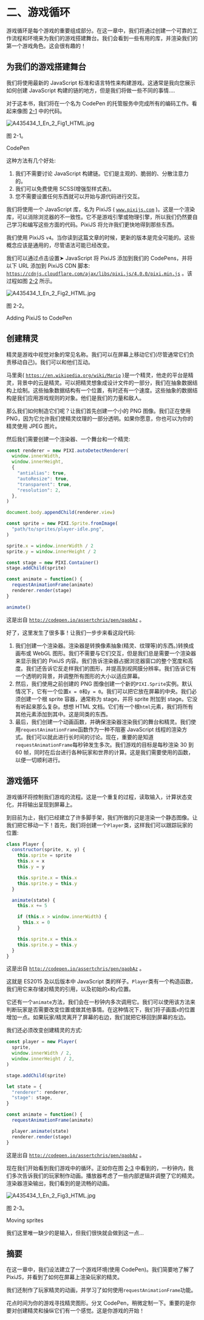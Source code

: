 # 二、游戏循环

游戏循环是每个游戏的重要组成部分。在这一章中，我们将通过创建一个可靠的工作流程和环境来为我们的游戏搭建舞台。我们会看到一些有用的库，并渲染我们的第一个游戏角色。这会很有趣的！

## 为我们的游戏搭建舞台

我们将使用最新的 JavaScript 标准和语言特性来构建游戏。这通常是我向您展示如何创建 JavaScript 构建的链的地方，但是我们将做一些不同的事情....

对于这本书，我们将在一个名为 CodePen 的托管服务中完成所有的编码工作。看起来像图 [2-1](#Fig1) 中的代码。

![A435434_1_En_2_Fig1_HTML.jpg](img/A435434_1_En_2_Fig1_HTML.jpg)

图 2-1。

CodePen

这种方法有几个好处:

1.  我们不需要讨论 JavaScript 构建链。它们是主观的、脆弱的、分散注意力的。
2.  我们可以免费使用 SCSS(增强型样式表)。
3.  您不需要设置任何东西就可以开始与源代码进行交互。

我们将使用一个 JavaScript 库，名为 PixiJS ( [`www.pixijs.com`](http://www.pixijs.com) )。这是一个渲染库，可以消除浏览器的不一致性。它不是游戏引擎或物理引擎，所以我们仍然要自己学习和编写这些方面的代码。PixiJS 将允许我们更快地得到那些东西。

我们使用 PixiJS `v4`。当你读到这篇文章的时候，更新的版本是完全可能的。这些概念应该是通用的，尽管语法可能已经改变。

我们可以通过点击设置➤ JavaScript 将 PixiJS 添加到我们的 CodePens，并将以下 URL 添加到 PixiJS CDN 脚本: [`https://cdnjs.cloudflare.com/ajax/libs/pixi.js/4.0.0/pixi.min.js`](https://cdnjs.cloudflare.com/ajax/libs/pixi.js/4.0.0/pixi.min.js) 。该过程如图 [2-2](#Fig2) 所示。

![A435434_1_En_2_Fig2_HTML.jpg](img/A435434_1_En_2_Fig2_HTML.jpg)

图 2-2。

Adding PixiJS to CodePen

## 创建精灵

精灵是游戏中视觉对象的常见名称。我们可以在屏幕上移动它们(尽管通常它们负责移动自己)。我们可以和他们互动。

马里奥( [`https://en.wikipedia.org/wiki/Mario`](https://en.wikipedia.org/wiki/Mario) )是一个精灵，他走的平台是精灵，背景中的云是精灵。可以把精灵想象成设计文件的一部分，我们在抽象数据结构上绘制。这些抽象数据结构有一个位置，有时还有一个速度。这些抽象的数据结构是我们应用游戏规则的对象。他们是我们的力量和敌人。

那么我们如何制造它们呢？让我们首先创建一个小的 PNG 图像。我们正在使用 PNG，因为它允许我们使精灵纹理的一部分透明。如果你愿意，你也可以为你的精灵使用 JPEG 图片。

然后我们需要创建一个渲染器、一个舞台和一个精灵:

```js
const renderer = new PIXI.autoDetectRenderer(
  window.innerWidth,
  window.innerHeight,
  {
    "antialias": true,
    "autoResize": true,
    "transparent": true,
    "resolution": 2,
  },
)

document.body.appendChild(renderer.view)

const sprite = new PIXI.Sprite.fromImage(
  "path/to/sprites/player-idle.png",
)

sprite.x = window.innerWidth / 2
sprite.y = window.innerHeight / 2

const stage = new PIXI.Container()
stage.addChild(sprite)

const animate = function() {
  requestAnimationFrame(animate)
  renderer.render(stage)
}

animate()

```

这是出自 [`http://codepen.io/assertchris/pen/qaobAz`](http://codepen.io/assertchris/pen/qaobAz) 。

好了，这里发生了很多事！让我们一步步来看这段代码:

1.  我们创建一个渲染器。渲染器是转换像素抽象(精灵、纹理等)的东西。)转换成画布或 WebGL 图形。我们不需要与它们交互，但是我们总是需要一个渲染器来显示我们的 PixiJS 内容。我们告诉渲染器占据浏览器窗口的整个宽度和高度。我们还告诉它反走样我们的图形，并提高到视网膜分辨率。我们告诉它有一个透明的背景，并调整所有图形的大小以适应屏幕。
2.  然后，我们使用之前创建的 PNG 图像创建一个新的`PIXI.Sprite`实例。默认情况下，它有一个位置`x = 0`和`y = 0`。我们可以把它放在屏幕的中央。我们必须创建一个根 sprite 容器，通常称为 stage，并将 sprite 附加到 stage。它没有听起来那么复杂。想想 HTML 文档。它们有一个根`html`元素，我们将所有其他元素添加到其中。这是同类的东西。
3.  最后，我们创建一个动画函数，并确保渲染器渲染我们的舞台和精灵。我们使用`requestAnimationFrame`函数作为一种不阻塞 JavaScript 线程的渲染方式。我们可以就此进行长时间的讨论。现在，重要的是知道`requestAnimationFrame`每秒钟发生多次。我们游戏的目标是每秒渲染 30 到 60 帧，同时在后台进行各种玩家和世界的计算。这是我们需要使用的函数，以便一切顺利进行。

## 游戏循环

游戏循环将控制我们游戏的流程。这是一个重复的过程，读取输入，计算状态变化，并将输出呈现到屏幕上。

到目前为止，我们已经建立了许多脚手架，我们所做的只是渲染一个静态图像。让我们把它移动一下！首先，我们将创建一个`Player`类，这样我们可以跟踪玩家的位置:

```js
class Player {
  constructor(sprite, x, y) {
    this.sprite = sprite
    this.x = x
    this.y = y

    this.sprite.x = this.x
    this.sprite.y = this.y
  }

  animate(state) {
    this.x += 5

    if (this.x > window.innerWidth) {
      this.x = 0
    }

    this.sprite.x = this.x
    this.sprite.y = this.y
  }
}

```

这是出自 [`http://codepen.io/assertchris/pen/qaobAz`](http://codepen.io/assertchris/pen/qaobAz) 。

这就是 ES2015 及以后版本中 JavaScript 类的样子。`Player`类有一个构造函数，我们用它来存储对精灵的引用，以及初始的`x`和`y`位置。

它还有一个`animate`方法，我们会在一秒钟内多次调用它。我们可以使用该方法来判断玩家是否需要改变位置或做其他事情。在这种情况下，我们将子画面`x`的位置增加一点。如果玩家/精灵离开了屏幕的右边，我们就把它移回到屏幕的左边。

我们还必须改变创建精灵的方式:

```js
const player = new Player(
  sprite,
  window.innerWidth / 2,
  window.innerHeight / 2,
)

stage.addChild(sprite)

let state = {
  "renderer": renderer,
  "stage": stage,
}

const animate = function() {
  requestAnimationFrame(animate)

  player.animate(state)
  renderer.render(stage)
}

```

这是出自 [`http://codepen.io/assertchris/pen/qaobAz`](http://codepen.io/assertchris/pen/qaobAz) 。

现在我们开始看到我们游戏中的循环。正如你在图 [2-3](#Fig3) 中看到的，一秒钟内，我们多次告诉我们的玩家制作动画。播放器考虑了一些内部逻辑并调整了它的精灵。渲染器渲染输出，我们看到的是流畅的动画。

![A435434_1_En_2_Fig3_HTML.jpg](img/A435434_1_En_2_Fig3_HTML.jpg)

图 2-3。

Moving sprites

我们这里唯一缺少的是输入，但我们很快就会做到这一点…

## 摘要

在这一章中，我们设法建立了一个游戏环境(使用 CodePen)。我们简要地了解了 PixiJS，并看到了如何在屏幕上渲染玩家的精灵。

我们还制作了玩家精灵的动画，并学习了如何使用`requestAnimationFrame`功能。

花点时间为你的游戏寻找精灵图形。分叉 CodePen，稍微定制一下。重要的是你要对创建精灵和操纵它们有一个感觉。这是你游戏的开始！
